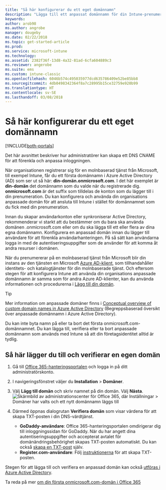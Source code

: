 ```yaml
---
title: "Så här konfigurerar du ett eget domännamn"
description: "Lägga till ett anpassat domännamn för din Intune-prenumeration"
keywords: 
author: arob98
ms.author: angrobe
manager: dougeby
ms.date: 02/22/2018
ms.topic: get-started-article
ms.prod: 
ms.service: microsoft-intune
ms.technology: 
ms.assetid: 2382f36f-13d8-4a32-81ad-6cfa604889c3
ms.reviewer: angerobe
ms.suite: ems
ms.custom: intune-classic
ms.openlocfilehash: 6046b574c495035977dcd635786409e52be85bb8
ms.sourcegitcommit: 4db0498342364f8a7c28995b15ce32759e920b99
ms.translationtype: HT
ms.contentlocale: sv-SE
ms.lasthandoff: 03/08/2018
---
```

# <a name="configure-a-custom-domain-name"></a>Så här konfigurerar du ett eget domännamn

[!INCLUDE[both-portals](./includes/note-for-both-portals.md)]

Det här avsnittet beskriver hur administratörer kan skapa ett DNS CNAME för att förenkla och anpassa inloggningen.

När organisationen registrerar sig för en molnbaserad tjänst från Microsoft, till exempel Intune, får du ett första domännamn i Azure Active Directory (AD) som ser ut så här: **din-domän.onmicrosoft.com**. I det här exemplet är **din-domän** det domännamn som du valde när du registrerade dig. **onmicrosoft.com** är det suffix som tilldelas de konton som du lägger till i din prenumeration. Du kan konfigurera och använda din organisations anpassade domän för att ansluta till Intune i stället för domännamnet som du fick med din prenumeration.

Innan du skapar användarkonton eller synkroniserar Active Directory, rekommenderar vi starkt att du bestämmer om du bara ska använda domänen .onmicrosoft.com eller om du ska lägga till ett eller flera av dina egna domännamn. Konfigurera en anpassad domän innan du lägger till användare för att förenkla användarhanteringen. På så sätt kan användarna logga in med de autentiseringsuppgifter som de använder för att komma åt andra resurser i domänen.

När du prenumererar på en molnbaserad tjänst från Microsoft blir din instans av den tjänsten en Microsoft [Azure AD-klient](http://technet.microsoft.com/library/jj573650.aspx#BKMK_WhatIsAnAzureADTenant), som tillhandahåller identitets- och katalogtjänster för din molnbaserade tjänst. Och eftersom stegen för att konfigurera Intune att använda din organisations anpassade domännamn är samma som för andra Azure AD-klienter, kan du använda informationen och procedurerna i [Lägg till din domän](https://azure.microsoft.com/documentation/articles/active-directory-add-domain/).

> [!TIP]
> Mer information om anpassade domäner finns i [Conceptual overview of custom domain names in Azure Active Directory](https://azure.microsoft.com/documentation/articles/active-directory-add-domain-concepts/) (Begreppsbaserad översikt över anpassade domännamn i Azure Active Directory).

Du kan inte byta namn på eller ta bort det första onmicrosoft.com-domännamnet. Du kan lägga till, verifiera eller ta bort anpassade domännamn som används med Intune så att din företagsidentitet alltid är tydlig.

## <a name="to-add-and-verify-your-custom-domain"></a>Så här lägger du till och verifierar en egen domän

1. Gå till [Office 365-hanteringsportalen](https://portal.office.com/Admin/Default.aspx) och logga in på ditt administratörskonto.

2. I navigeringsfönstret väljer du **Installation** &gt; **Domäner**.

3. Välj **Lägg till domän** och skriv namnet på din domän. Välj **Nästa**.
   ![Skärmbild av administrationscenter för Office 365, där Inställningar > Domäner har valts och ett nytt domännamn läggs till](./media/domain-custom-add.png)
4. Därmed öppnas dialogrutan **Verifiera domän** som visar värdena för att skapa TXT-posten i din DNS-värdtjänst.
    - **GoDaddy-användare**: Office 365-hanteringsportalen omdirigerar dig till inloggningssidan för GoDaddy. När du har angett dina autentiseringsuppgifter och accepterat avtalet för domänändringsbehörighet skapas TXT-posten automatiskt. Du kan också [skapa en TXT-post](https://support.office.com/article/Create-DNS-records-at-GoDaddy-for-Office-365-f40a9185-b6d5-4a80-bb31-aa3bb0cab48a) själv.
    - **Register.com-användare**: Följ [instruktionerna](https://support.office.com/article/Create-DNS-records-at-Register-com-for-Office-365-55bd8c38-3316-48ae-a368-4959b2c1684e#BKMK_verify) för att skapa TXT-posten.

Stegen för att lägga till och verifiera en anpassad domän kan också [utföras i Azure Active Directory](https://azure.microsoft.com/documentation/articles/active-directory-add-domain/).

Ta reda på mer [om din första onmicrosoft.com-domän i Office 365](https://support.office.com/article/About-your-initial-onmicrosoft-com-domain-in-Office-365-B9FC3018-8844-43F3-8DB1-1B3A8E9CFD5A)
